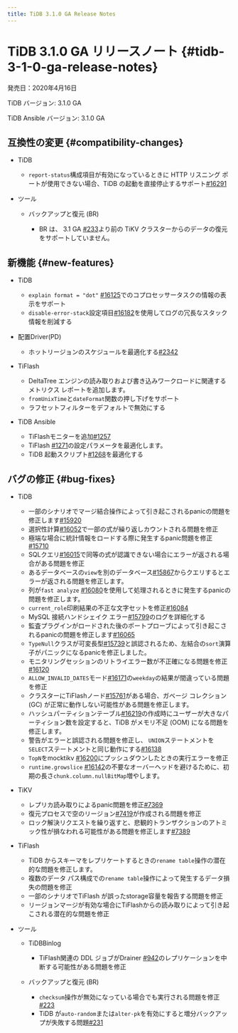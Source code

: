 ```yaml
---
title: TiDB 3.1.0 GA Release Notes
---
```


# TiDB 3.1.0 GA リリースノート {#tidb-3-1-0-ga-release-notes}

発売日：2020年4月16日

TiDB バージョン: 3.1.0 GA

TiDB Ansible バージョン: 3.1.0 GA

## 互換性の変更 {#compatibility-changes}

-   TiDB

    -   `report-status`構成項目が有効になっているときに HTTP リスニング ポートが使用できない場合、TiDB の起動を直接停止するサポート[#16291](https://github.com/pingcap/tidb/pull/16291)

-   ツール

    -   バックアップと復元 (BR)

        -   BR は、 3.1 GA [#233](https://github.com/pingcap/br/pull/233)より前の TiKV クラスターからのデータの復元をサポートしていません。

## 新機能 {#new-features}

-   TiDB

    -   `explain format = "dot"` [#16125](https://github.com/pingcap/tidb/pull/16125)でのコプロセッサータスクの情報の表示をサポート
    -   `disable-error-stack`設定項目[#16182](https://github.com/pingcap/tidb/pull/16182)を使用してログの冗長なスタック情報を削減する

-   配置Driver(PD)

    -   ホットリージョンのスケジュールを最適化する[#2342](https://github.com/pingcap/pd/pull/2342)

-   TiFlash

    -   DeltaTree エンジンの読み取りおよび書き込みワークロードに関連するメトリクス レポートを追加します。
    -   `fromUnixTime`と`dateFormat`関数の押し下げをサポート
    -   ラフセットフィルターをデフォルトで無効にする

-   TiDB Ansible

    -   TiFlashモニターを追加[#1257](https://github.com/pingcap/tidb-ansible/pull/1257)
    -   TiFlash [#1271](https://github.com/pingcap/tidb-ansible/pull/1271)の設定パラメータを最適化します。
    -   TiDB 起動スクリプト[#1268](https://github.com/pingcap/tidb-ansible/pull/1268)を最適化する

## バグの修正 {#bug-fixes}

-   TiDB

    -   一部のシナリオでマージ結合操作によって引き起こされるpanicの問題を修正します[#15920](https://github.com/pingcap/tidb/pull/15920)
    -   選択性計算[#16052](https://github.com/pingcap/tidb/pull/16052)で一部の式が繰り返しカウントされる問題を修正
    -   極端な場合に統計情報をロードする際に発生するpanic問題を修正[#15710](https://github.com/pingcap/tidb/pull/15710)
    -   SQLクエリ[#16015](https://github.com/pingcap/tidb/pull/16015)で同等の式が認識できない場合にエラーが返される場合がある問題を修正
    -   あるデータベースの`view`を別のデータベース[#15867](https://github.com/pingcap/tidb/pull/15867)からクエリするとエラーが返される問題を修正します。
    -   列が`fast analyze` [#16080](https://github.com/pingcap/tidb/pull/16080)を使用して処理されるときに発生するpanicの問題を修正します。
    -   `current_role`印刷結果の不正な文字セットを修正[#16084](https://github.com/pingcap/tidb/pull/16084)
    -   MySQL 接続ハンドシェイク エラー[#15799](https://github.com/pingcap/tidb/pull/15799)のログを詳細化する
    -   監査プラグインがロードされた後のポートプローブによって引き起こされるpanicの問題を修正します[#16065](https://github.com/pingcap/tidb/pull/16065)
    -   `TypeNull`クラスが可変長型[#15739](https://github.com/pingcap/tidb/pull/15739)と誤認されるため、左結合の`sort`演算子がパニックになるpanicを修正しました。
    -   モニタリングセッションのリトライエラー数が不正確になる問題を修正[#16120](https://github.com/pingcap/tidb/pull/16120)
    -   `ALLOW_INVALID_DATES`モード[#16171](https://github.com/pingcap/tidb/pull/16171)の`weekday`の結果が間違っている問題を修正
    -   クラスターにTiFlashノード[#15761](https://github.com/pingcap/tidb/pull/15761)がある場合、ガベージ コレクション (GC) が正常に動作しない可能性がある問題を修正します。
    -   ハッシュパーティションテーブル[#16219](https://github.com/pingcap/tidb/pull/16219)の作成時にユーザーが大きなパーティション数を設定すると、TiDB がメモリ不足 (OOM) になる問題を修正します。
    -   警告がエラーと誤認される問題を修正し、 `UNION`ステートメントを`SELECT`ステートメントと同じ動作にする[#16138](https://github.com/pingcap/tidb/pull/16138)
    -   `TopN`をmocktikv [#16200](https://github.com/pingcap/tidb/pull/16200)にプッシュダウンしたときの実行エラーを修正
    -   `runtime.growslice` [#16142](https://github.com/pingcap/tidb/pull/16142)の不要なオーバーヘッドを避けるために、初期の長さ`chunk.column.nullBitMap`増やします。

-   TiKV

    -   レプリカ読み取りによるpanic問題を修正[#7369](https://github.com/tikv/tikv/pull/7369)
    -   復元プロセスで空のリージョン[#7419](https://github.com/tikv/tikv/pull/7419)が作成される問題を修正
    -   ロック解決リクエストを繰り返すと、悲観的トランザクションのアトミック性が損なわれる可能性がある問題を修正します[#7389](https://github.com/tikv/tikv/pull/7389)

-   TiFlash

    -   TiDB からスキーマをレプリケートするときの`rename table`操作の潜在的な問題を修正します。
    -   複数のデータ パス構成での`rename table`操作によって発生するデータ損失の問題を修正
    -   一部のシナリオでTiFlash が誤ったstorage容量を報告する問題を修正
    -   リージョンマージが有効な場合にTiFlashからの読み取りによって引き起こされる潜在的な問題を修正

-   ツール

    -   TiDBBinlog

        -   TiFlash関連の DDL ジョブがDrainer [#942](https://github.com/pingcap/tidb-binlog/pull/942)のレプリケーションを中断する可能性がある問題を修正

    -   バックアップと復元 (BR)

        -   `checksum`操作が無効になっている場合でも実行される問題を修正[#223](https://github.com/pingcap/br/pull/223)
        -   TiDB が`auto-random`または`alter-pk`を有効にすると増分バックアップが失敗する問題[#231](https://github.com/pingcap/br/pull/231)
